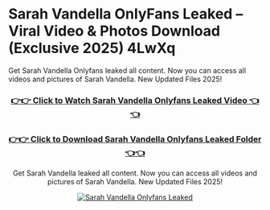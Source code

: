 # Sarah Vandella OnlyFans Leaked – Viral Video & Photos Download (Exclusive 2025) 4LwXq

Get Sarah Vandella Onlyfans leaked all content. Now you can access all videos and pictures of Sarah Vandella. New Updated Files 2025!  
<div align="center">
  
### [👉👉 Click to Watch Sarah Vandella Onlyfans Leaked Video 👈👈](https://links2leaks.com/sarahvandella)  
### [👉👉 Click to Download Sarah Vandella Onlyfans Leaked Folder 👈👈](https://links2leaks.com/sarahvandella)  

Get Sarah Vandella leaked all content. Now you can access all videos and pictures of Sarah Vandella. New Updated Files 2025!  

[![Sarah Vandella Onlyfans Leaked](https://i.ibb.co/93hzkbrt/l2l.gif)](https://links2leaks.com/sarahvandella)  

</div>
